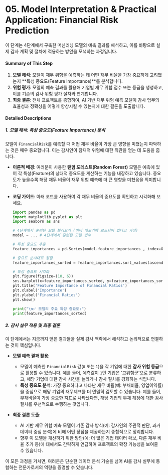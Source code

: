 # **05. Model Interpretation & Practical Application: Financial Risk Prediction**

이 단계는 4단계에서 구축한 머신러닝 모델의 예측 결과를 해석하고, 이를 바탕으로 실제 감사 계획 및 절차에 적용하는 방안을 모색하는 과정입니다.

#### **Summary of This Step**

1.  **모델 해석**: 모델이 재무 위험을 예측하는 데 어떤 재무 비율을 가장 중요하게 고려했는지 \*\*특성 중요도(Feature Importance)\*\*를 분석합니다.
2.  **위험 평가**: 모델의 예측 결과를 활용해 기업별 재무 위험 점수 또는 등급을 생성하고, 이를 기존의 감사 위험 평가 절차와 연계합니다.
3.  **최종 결론**: 전체 프로젝트를 종합하여, AI 기반 재무 위험 예측 모델이 감사 업무의 효율성과 정확성을 어떻게 향상시킬 수 있는지에 대한 결론을 도출합니다.

#### **Detailed Descriptions**

##### **1. 모델 해석: 특성 중요도(Feature Importance) 분석**

모델이 `FinancialRisk`를 예측할 때 어떤 재무 비율이 가장 큰 영향을 미쳤는지 파악하는 것은 매우 중요합니다. 이는 감사인이 잠재적 위험에 대한 직관을 얻는 데 도움을 줍니다.

  * **이론적 배경**: 여러분이 사용한 **랜덤 포레스트(Random Forest)** 모델은 예측에 있어 각 특성(Feature)의 상대적 중요도를 계산하는 기능을 내장하고 있습니다. 중요도가 높을수록 해당 재무 비율이 재무 위험 예측에 더 큰 영향을 미쳤음을 의미합니다.

  * **코딩 가이드**: 아래 코드를 사용하여 각 재무 비율의 중요도를 확인하고 시각화해 보세요.

    ```python
    import pandas as pd
    import matplotlib.pyplot as plt
    import seaborn as sns

    # 4단계에서 훈련된 모델 불러오기 (이미 메모리에 로드되어 있다고 가정)
    model = ... # 4단계에서 훈련된 모델 변수

    # 특성 중요도 추출
    feature_importances = pd.Series(model.feature_importances_, index=X.columns)

    # 중요도 순서대로 정렬
    feature_importances_sorted = feature_importances.sort_values(ascending=False)

    # 특성 중요도 시각화
    plt.figure(figsize=(10, 6))
    sns.barplot(x=feature_importances_sorted, y=feature_importances_sorted.index)
    plt.title('Feature Importance of Financial Ratios')
    plt.xlabel('Importance')
    plt.ylabel('Financial Ratios')
    plt.show()

    print("\n✅ 모델의 주요 특성 중요도:")
    print(feature_importances_sorted)
    ```

##### **2. 감사 실무 적용 및 최종 결론**

이 단계에서는 지금까지 얻은 결과들을 실제 감사 맥락에서 해석하고 논리적으로 연결하는 것이 핵심입니다.

  * **모델 예측 결과 활용**:

      * 모델이 예측한 `FinancialRisk` 값(`0` 또는 `1`)을 각 기업에 대한 **감사 위험 등급**으로 활용할 수 있습니다. 예를 들어, 예측값이 `1`인 기업은 '고위험군'으로 분류하고, 해당 기업에 대한 감사 시간을 늘리거나 감사 절차를 강화하는 식입니다.
      * **특성 중요도 분석**: 가장 중요하다고 나타난 재무 비율(예: 부채비율, 영업이익률)을 중심으로 해당 기업의 재무제표를 더 면밀히 검토할 수 있습니다. 예를 들어, 부채비율이 가장 중요한 지표로 나타났다면, 해당 기업의 부채 계정에 대한 감사 절차를 우선적으로 수행하는 것입니다.

  * **최종 결론 도출**:

      * AI 기반 재무 위험 예측 모델이 기존 감사 방식(예: 감사인의 주관적 판단, 과거 데이터 중심 분석)에 비해 어떤 장점을 제공하는지 종합적으로 정리합니다.
      * 향후 이 모델을 개선하기 위한 방안(예: 더 많은 기업 데이터 확보, 다른 재무 비율 추가 등)에 대해서도 간략하게 언급하여 프로젝트의 확장 가능성을 보여줄 수 있습니다.

이 모든 과정을 거치면, 여러분은 단순한 데이터 분석 기술을 넘어 AI를 감사 실무에 통합하는 전문가로서의 역량을 증명할 수 있습니다.
